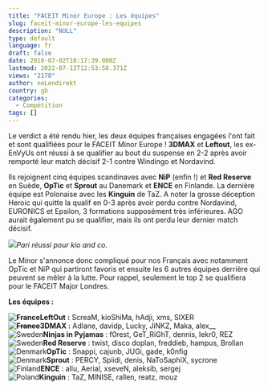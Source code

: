 ```yaml
---
title: "FACEIT Minor Europe : Les équipes"
slug: faceit-minor-europe-les-equipes
description: "NULL"
type: default
language: fr
draft: false
date: 2018-07-02T10:17:39.000Z
lastmod: 2022-07-12T12:53:58.371Z
views: "2178"
author: neLendirekt
country: gb
categories:
  - Compétition
tags: []
---
```

Le verdict a été rendu hier, les deux équipes françaises engagées l'ont fait et sont qualifiées pour le FACEIT Minor Europe ! **3DMAX** et **Leftout**, les ex-EnVyUs ont réussi à se qualifier au bout du suspense en 2-2 après avoir remporté leur match décisif 2-1 contre Windingo et Nordavind.

Ils rejoignent cinq équipes scandinaves avec **NiP** (enfin !) et **Red Reserve** en Suède, **OpTic** et **Sprout** au Danemark et **ENCE** en Finlande. La dernière équipe est Polonaise avec les **Kinguin** de TaZ. A noter la grosse déception Heroic qui quitte la qualif en 0-3 après avoir perdu contre Nordavind, EURONICS et Epsilon, 3 formations supposément très inférieures. AGO aurait également pu se qualifier, mais ils ont perdu leur dernier match décisif.

![](//picture/5a1f682579fae/pic.jpg)_‌Pari réussi pour kio and co._

Le Minor s'annonce donc compliqué pour nos Français avec notamment OpTic et NiP qui partiront favoris et ensuite les 6 autres équipes derrière qui peuvent se mêler à la lutte. Pour rappel, seulement le top 2 se qualifiera pour le FACEIT Major Londres.

**Les équipes :**

**![France](/images/countries/fr.svg)**⁠**LeftOut** **:** ScreaM, kioShiMa, hAdji, xms, SIXER  
~~**![France](/images/countries/fr.svg)**~~**⁠3DMAX :** Adlane, davidp, Lucky, JiNKZ, Maka, alex\_\_  
![Sweden](/images/countries/se.svg)⁠⁠**Ninjas in Pyjamas** : f0rest, GeT\_RiGhT, dennis, lekr0, REZ  
![Sweden](/images/countries/se.svg)⁠**Red Reserve** : twist, disco doplan, freddieb, hampus, Brollan  
![Denmark](/images/countries/dk.svg)⁠**OpTic** : Snappi, cajunb, JUGi, gade, k0nfig  
![Denmark](/images/countries/dk.svg)⁠**Sprout** : PERCY, Spiidi, denis, NaToSaphiX, sycrone  
![Finland](/images/countries/fi.svg)⁠**ENCE** : allu, Aerial, xseveN, aleksib, sergej  
![Poland](/images/countries/pl.svg)⁠**Kinguin** : TaZ, MINISE, rallen, reatz, mouz
